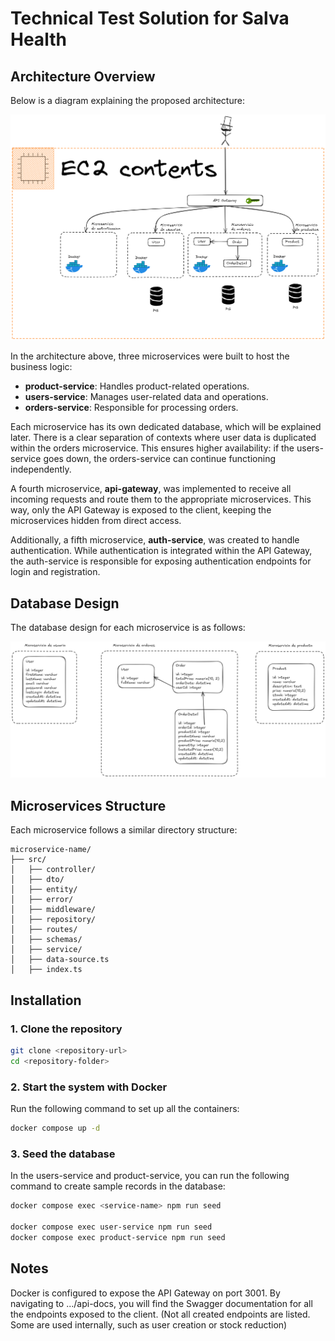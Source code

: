 # Technical Test Solution for Salva Health

## Architecture Overview

Below is a diagram explaining the proposed architecture:

![Architecture Diagram](assets/deign-system-microservices-prueba.png)

In the architecture above, three microservices were built to host the business logic:

- **product-service**: Handles product-related operations.
- **users-service**: Manages user-related data and operations.
- **orders-service**: Responsible for processing orders.

Each microservice has its own dedicated database, which will be explained later. There is a clear separation of contexts where user data is duplicated within the orders microservice. This ensures higher availability: if the users-service goes down, the orders-service can continue functioning independently.

A fourth microservice, **api-gateway**, was implemented to receive all incoming requests and route them to the appropriate microservices. This way, only the API Gateway is exposed to the client, keeping the microservices hidden from direct access.

Additionally, a fifth microservice, **auth-service**, was created to handle authentication. While authentication is integrated within the API Gateway, the auth-service is responsible for exposing authentication endpoints for login and registration.

## Database Design

The database design for each microservice is as follows:

![Database Design](assets/database-design.png)

## Microservices Structure

Each microservice follows a similar directory structure:

```
microservice-name/
├── src/
│   ├── controller/
│   ├── dto/
│   ├── entity/
│   ├── error/
│   ├── middleware/
│   ├── repository/
│   ├── routes/
│   ├── schemas/
│   ├── service/
│   ├── data-source.ts
│   ├── index.ts
```

## Installation

### 1. Clone the repository

```sh
git clone <repository-url>
cd <repository-folder>
```

### 2. Start the system with Docker

Run the following command to set up all the containers:

```sh
docker compose up -d
```

### 3. Seed the database

In the users-service and product-service, you can run the following command to create sample records in the database:

```sh
docker compose exec <service-name> npm run seed

docker compose exec user-service npm run seed
docker compose exec product-service npm run seed
```

## Notes

Docker is configured to expose the API Gateway on port 3001. By navigating to .../api-docs, you will find the Swagger documentation for all the endpoints exposed to the client. (Not all created endpoints are listed. Some are used internally, such as user creation or stock reduction)
